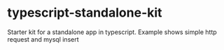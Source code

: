 # typescript-standalone-kit
Starter kit for a standalone app in typescript. Example shows simple http request and mysql insert
